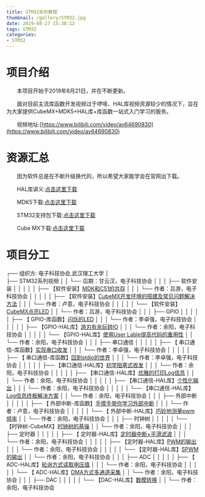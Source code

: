 ```yaml
---
title: STM32系列教程
thumbnail: /gallery/STM32.jpg
date: 2019-08-27 15:38:12
tags: STM32
categories:
- STM32
---
```

# 项目介绍

&#160; &#160; &#160; &#160;本项目开始于2019年8月21日，并在不断更新。

&#160; &#160; &#160; &#160;面对目前主流库函数开发视频过于啰嗦、HAL库视频资源较少的情况下，旨在为大家提供CubeMX+MDK5+HAL库+库函数一站式入门学习的服务。

&#160; &#160; &#160; &#160;视频地址:[https://www.bilibili.com/video/av64690830](https://www.bilibili.com/video/av64690830)

<!--more-->

# 资源汇总

&#160; &#160; &#160; &#160;因为软件总是在不断升级换代的，所以希望大家能学会在官网出下载。

&#160; &#160; &#160; &#160;HAL库讲义:[点击这里下载](https://github.com/Reyunn/My-19-years-old)

&#160; &#160; &#160; &#160;MDK5下载:[点击这里下载](http://www2.keil.com/mdk5)

&#160; &#160; &#160; &#160;STM32支持包下载:[点击这里下载](http://www.keil.com/dd2/Pack/#/eula-container)

&#160; &#160; &#160; &#160;Cube MX下载:[点击这里下载](https://www.st.com/content/st_com/en/products/development-tools/software-development-tools/stm32-software-development-tools/stm32-configurators-and-code-generators/stm32cubemx.html)

# 项目分工

┌── 组织方: 电子科技协会,武汉理工大学
│  
├── STM32系列视频
│     │     └── 后期：甘云汉，电子科技协会
│     │ 
│     ├── 软件安装
│     │         │
│     │         ├── 【软件安装】[MDK和C51的共存](https://www.bilibili.com/video/av64690830/?p=1)
│     │         │            └── 作者：吕游，电子科技协会
│     │         │
│     │         ├── 【软件安装】[CubeMX开发环境的搭建及常见问题解决方法](https://www.bilibili.com/video/av64690830/?p=2)
│     │         │             └── 作者：卢意，电子科技协会
│     │         │
│     │         └── 【软件安装】[CubeMX点亮LED](https://www.bilibili.com/video/av64690830/?p=3)
│     │                       └── 作者：吕游，电子科技协会
│     │ 
│     ├── GPIO
│     │         │
│     │         ├── 【 GPIO-库函数】[闪烁的LED](https://www.bilibili.com/video/av64690830/?p=4)
│     │         │            └── 作者：李卓强，电子科技协会
│     │         │
│     │         ├── 【GPIO-HAL库】[游刃有余玩转IO](https://www.bilibili.com/video/av64690830/?p=5)
│     │         │             └── 作者：余阳，电子科技协会
│     │         │
│     │         └── 【GPIO-HAL库】[使用User Lable提高代码的重用性](https://www.bilibili.com/video/av64690830/?p=6)
│     │                       └── 作者：余阳，电子科技协会
│     │ 
│     ├── 串口通信
│     │         │
│     │         ├── 【 串口通信-库函数】[实现串口收发](https://www.bilibili.com/video/av64690830/?p=7)
│     │         │            └── 作者：李卓强，电子科技协会
│     │         │
│     │         ├── 【 串口通信-库函数】[回到stdio的世界](https://www.bilibili.com/video/av64690830/?p=8)
│     │         │            └── 作者：李卓强，电子科技协会
│     │         │
│     │         ├── 【串口通信-HAL库】[初学阻塞式收发](https://www.bilibili.com/video/av64690830/?p=9)
│     │         │             └── 作者：余阳，电子科技协会
│     │         │
│     │         ├── 【串口通信-HAL库】[优雅的打印Log信息](https://www.bilibili.com/video/av64690830/?p=10)
│     │         │            └── 作者：余阳，电子科技协会
│     │         │
│     │         ├── 【串口通信-HAL库】[个性化输出](https://www.bilibili.com/video/av64690830/?p=11)
│     │         │          └── 作者：余阳，电子科技协会
│     │         │
│     │         └── 【串口通信-HAL库】[Log信息终极解决方案](https://www.bilibili.com/video/av64690830/?p=12)
│     │                    └── 作者：余阳，电子科技协会
│     │ 
│     ├── 外部中断
│     │         │
│     │         ├── 【 外部中断-库函数】[手摸手带你学习外部中断](https://www.bilibili.com/video/av64690830/?p=13)
│     │         │        └── 作者：卢意，电子科技协会
│     │         │
│     │         └── 【 外部中断-HAL库】[巧妙地测量pwm频率](https://www.bilibili.com/video/av64690830/?p=14)
│     │                   └── 作者：余阳，电子科技协会
│     │ 
│     ├── 时钟树
│     │         │
│     │         └── 【时钟树-CubeMX】[时钟树的基操](https://www.bilibili.com/video/av64690830/?p=15)
│     │                   └── 作者：余阳，电子科技协会
│     │ 
│     ├── 定时器
│     │         │
│     │         ├── 【 定时器-HAL库】[定时器中断+平滑滤波](https://www.bilibili.com/video/av64690830/?p=16)
│     │         │            └── 作者：余阳，电子科技协会
│     │         │
│     │         ├── 【定时器-HAL库】[PWM的输出](https://www.bilibili.com/video/av64690830/?p=17)
│     │         │             └── 作者：余阳，电子科技协会
│     │         │
│     │         └── 【定时器-HAL库】[SPWM的输出](https://www.bilibili.com/video/av64690830/?p=18)
│     │                       └── 作者：余阳，电子科技协会
│     │ 
│     ├── ADC
│     │         │
│     │         ├── 【 ADC-HAL库】[轮询方式读取电压值](https://www.bilibili.com/video/av64690830/?p=19)
│     │         │        └── 作者：余阳，电子科技协会
│     │         │
│     │         └── 【 ADC-HAL库】[DMA方式多通道采集](https://www.bilibili.com/video/av64690830/?p=20)
│     │                   └── 作者：余阳，电子科技协会
│     │ 
│     ├── DAC
│     │         │
│     │         └── 【DAC-HAL库】[数模转换](https://www.bilibili.com/video/av64690830/?p=21)
│     │                   └── 作者：余阳，电子科技协会
